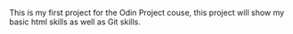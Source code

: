 This is my first project for the Odin Project couse, this project will show my basic html skills as well as Git skills.